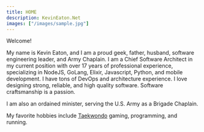 ```yaml
---
title: HOME
description: KevinEaton.Net
images: ["/images/sample.jpg"]
---
```


Welcome!

My name is Kevin Eaton, and I am a proud geek, father, husband, software engineering leader, and Army Chaplain. I am a Chief Software Architect in my current position with over 17 years of professional experience, specializing in NodeJS, GoLang, Elixir, Javascript, Python, and mobile development. I have tons of DevOps and architecture experience. I love designing strong, reliable, and high quality software. Software craftsmanship is a passion.

I am also an ordained minister, serving the U.S. Army as a Brigade Chaplain.

My favorite hobbies include [Taekwondo](https://www.kiantkd.com) gaming, programming, and running.
